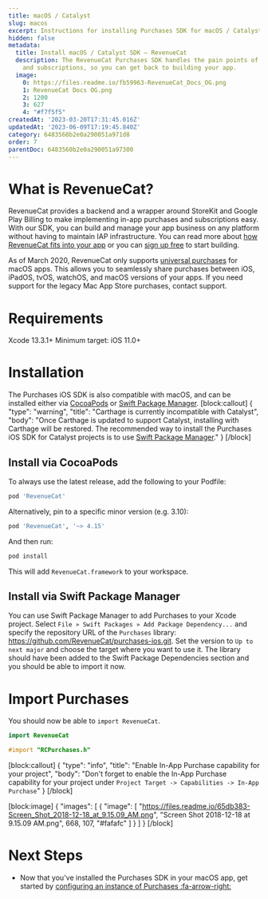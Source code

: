 ```yaml
---
title: macOS / Catalyst
slug: macos
excerpt: Instructions for installing Purchases SDK for macOS / Catalyst
hidden: false
metadata:
  title: Install macOS / Catalyst SDK – RevenueCat
  description: The RevenueCat Purchases SDK handles the pain points of in-app purchases
    and subscriptions, so you can get back to building your app.
  image:
    0: https://files.readme.io/fb59963-RevenueCat_Docs_OG.png
    1: RevenueCat Docs OG.png
    2: 1200
    3: 627
    4: "#f7f5f5"
createdAt: '2023-03-20T17:31:45.016Z'
updatedAt: '2023-06-09T17:19:45.840Z'
category: 6483560b2e0a290051a971d8
order: 7
parentDoc: 6483560b2e0a290051a97300
---
```

# What is RevenueCat?

RevenueCat provides a backend and a wrapper around StoreKit and Google Play Billing to make implementing in-app purchases and subscriptions easy. With our SDK, you can build and manage your app business on any platform without having to maintain IAP infrastructure. You can read more about [how RevenueCat fits into your app](https://www.revenuecat.com/blog/growth/where-does-revenuecat-fit-in-your-app/) or you can [sign up free](https://app.revenuecat.com/signup) to start building.

As of March 2020, RevenueCat only supports [universal purchases](https://developer.apple.com/support/universal-purchase/) for macOS apps. This allows you to seamlessly share purchases between iOS, iPadOS, tvOS, watchOS, and macOS versions of your apps. If you need support for the legacy Mac App Store purchases, contact support. 

# Requirements

Xcode 13.3.1+
Minimum target: iOS 11.0+

# Installation

The Purchases iOS SDK is also compatible with macOS, and can be installed either via [CocoaPods](doc:macos#section-install-via-cocoapods) or [Swift Package Manager](macos#section-install-via-swift-package-manager). 
[block:callout]
{
  "type": "warning",
  "title": "Carthage is currently incompatible with Catalyst",
  "body": "Once Carthage is updated to support Catalyst, installing with Carthage will be restored. The recommended way to install the Purchases iOS SDK for Catalyst projects is to use [Swift Package Manager](macos#section-install-via-swift-package-manager)."
}
[/block]
## Install via CocoaPods

To always use the latest release, add the following to your Podfile:
```ruby Podfile
pod 'RevenueCat'
```

Alternatively, pin to a specific minor version (e.g. 3.10):
```ruby 
pod 'RevenueCat', '~> 4.15'
```

And then run:
```ruby Terminal
pod install
```

This will add `RevenueCat.framework` to your workspace.

## Install via Swift Package Manager

You can use Swift Package Manager to add Purchases to your Xcode project. Select `File » Swift Packages » Add Package Dependency...` and specify the repository URL of the `Purchases` library: https://github.com/RevenueCat/purchases-ios.git. Set the version to `Up to next major` and choose the target where you want to use it. The library should have been added to the Swift Package Dependencies section and you should be able to import it now.

# Import Purchases

You should now be able to `import RevenueCat`.
```swift 
import RevenueCat
```
```objectivec 
#import "RCPurchases.h"
```


[block:callout]
{
  "type": "info",
  "title": "Enable In-App Purchase capability for your project",
  "body": "Don't forget to enable the In-App Purchase capability for your project under `Project Target -> Capabilities -> In-App Purchase`"
}
[/block]

[block:image]
{
  "images": [
    {
      "image": [
        "https://files.readme.io/65db383-Screen_Shot_2018-12-18_at_9.15.09_AM.png",
        "Screen Shot 2018-12-18 at 9.15.09 AM.png",
        668,
        107,
        "#fafafc"
      ]
    }
  ]
}
[/block]
# Next Steps

* Now that you've installed the Purchases SDK in your macOS app, get started by [configuring an instance of Purchases :fa-arrow-right:](https://www.revenuecat.com/docs/getting-started#4-using-revenuecats-purchases-sdk)
